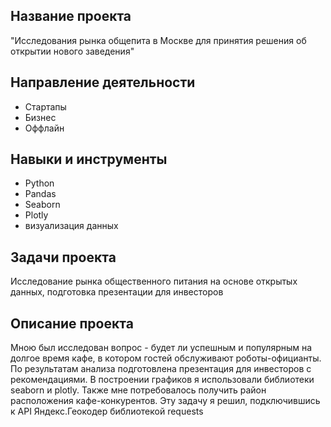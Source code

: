 ## Название проекта
"Исследования рынка общепита в Москве для принятия решения об
открытии нового заведения"
## Направление деятельности
- Стартапы
- Бизнес
- Оффлайн
## Навыки и инструменты
- Python
- Pandas
- Seaborn
- Plotly
- визуализация данных
## Задачи проекта
Исследование рынка общественного питания на основе открытых данных, подготовка презентации для инвесторов
## Описание проекта
Мною был исследован вопрос - будет ли успешным и популярным на долгое время кафе, в
котором гостей обслуживают роботы-официанты. По результатам анализа подготовлена
презентация для инвесторов с рекомендациями. В построении графиков я использовали
библиотеки seaborn и plotly. Также мне потребовалось получить район расположения
кафе-конкурентов. Эту задачу я решил, подключившись к API Яндекс.Геокодер
библиотекой requests
